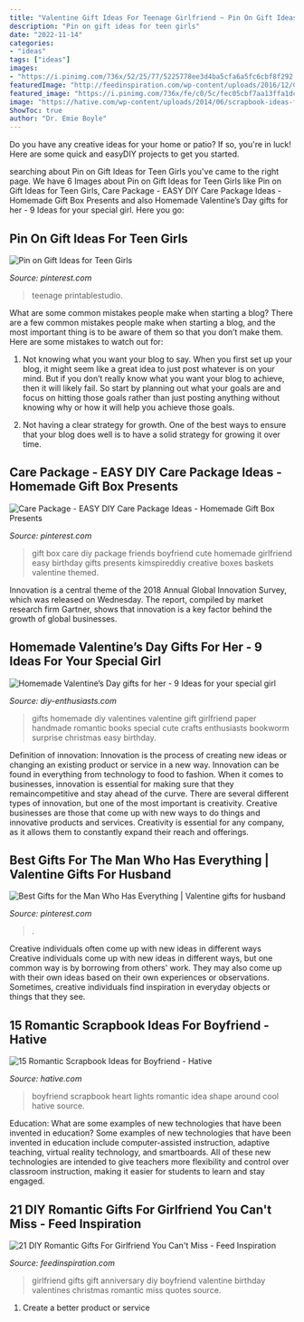 ```yaml
---
title: "Valentine Gift Ideas For Teenage Girlfriend ~ Pin On Gift Ideas For Teen Girls"
description: "Pin on gift ideas for teen girls"
date: "2022-11-14"
categories:
- "ideas"
tags: ["ideas"]
images:
- "https://i.pinimg.com/736x/52/25/77/5225778ee3d4ba5cfa6a5fc6cbf8f292.jpg"
featuredImage: "http://feedinspiration.com/wp-content/uploads/2016/12/Cute-gift-for-your-girlfriend.jpg"
featured_image: "https://i.pinimg.com/736x/fe/c0/5c/fec05cbf7aa13ffa1dc44be6086ee6d4.jpg"
image: "https://hative.com/wp-content/uploads/2014/06/scrapbook-ideas-for-boyfriend/4-scrapbook-ideas-for-boyfriend.jpg"
ShowToc: true
author: "Dr. Emie Boyle"
---
```



Do you have any creative ideas for your home or patio? If so, you're in luck! Here are some quick and easyDIY projects to get you started.

	

		
searching about Pin on Gift Ideas for Teen Girls you've came to the right page. We have 6 Images about Pin on Gift Ideas for Teen Girls like Pin on Gift Ideas for Teen Girls, Care Package - EASY DIY Care Package Ideas - Homemade Gift Box Presents and also Homemade Valentine’s Day gifts for her - 9 Ideas for your special girl. Here you go:
		
    
## Pin On Gift Ideas For Teen Girls

<img loading=lazy src="https://i.pinimg.com/736x/fe/c0/5c/fec05cbf7aa13ffa1dc44be6086ee6d4.jpg" onerror="this.onerror=null;this.src='https://tse4.mm.bing.net/th?id=OIP.3_g6htQMmim7OwJpK8SGzwHaJ3&amp;pid=15.1';" alt="Pin on Gift Ideas for Teen Girls">

_Source: pinterest.com_

>teenage printablestudio. 

	

What are some common mistakes people make when starting a blog?
There are a few common mistakes people make when starting a blog, and the most important thing is to be aware of them so that you don’t make them. Here are some mistakes to watch out for:
1. Not knowing what you want your blog to say. When you first set up your blog, it might seem like a great idea to just post whatever is on your mind. But if you don’t really know what you want your blog to achieve, then it will likely fail. So start by planning out what your goals are and focus on hitting those goals rather than just posting anything without knowing why or how it will help you achieve those goals.

2. Not having a clear strategy for growth. One of the best ways to ensure that your blog does well is to have a solid strategy for growing it over time.

    
## Care Package - EASY DIY Care Package Ideas - Homemade Gift Box Presents

<img loading=lazy src="https://i.pinimg.com/736x/52/25/77/5225778ee3d4ba5cfa6a5fc6cbf8f292.jpg" onerror="this.onerror=null;this.src='https://tse1.mm.bing.net/th?id=OIP.6kI0vWn5H9dUEjh2948XGgHaNM&amp;pid=15.1';" alt="Care Package - EASY DIY Care Package Ideas - Homemade Gift Box Presents">

_Source: pinterest.com_

>gift box care diy package friends boyfriend cute homemade girlfriend easy birthday gifts presents kimspireddiy creative boxes baskets valentine themed. 

	

Innovation is a central theme of the 2018 Annual Global Innovation Survey, which was released on Wednesday. The report, compiled by market research firm Gartner, shows that innovation is a key factor behind the growth of global businesses.

    
## Homemade Valentine’s Day Gifts For Her - 9 Ideas For Your Special Girl

<img loading=lazy src="http://www.diy-enthusiasts.com/wp-content/uploads/2014/01/homemade-valentines-day-gifts-girlfriend-bookworm-books-paper.jpg" onerror="this.onerror=null;this.src='https://tse4.mm.bing.net/th?id=OIP.iuZaYjS-aKy4PQ06q59LxQHaHZ&amp;pid=15.1';" alt="Homemade Valentine’s Day gifts for her - 9 Ideas for your special girl">

_Source: diy-enthusiasts.com_

>gifts homemade diy valentines valentine gift girlfriend paper handmade romantic books special cute crafts enthusiasts bookworm surprise christmas easy birthday. 

	

Definition of innovation:
Innovation is the process of creating new ideas or changing an existing product or service in a new way. Innovation can be found in everything from technology to food to fashion. When it comes to businesses, innovation is essential for making sure that they remaincompetitive and stay ahead of the curve. There are several different types of innovation, but one of the most important is creativity. Creative businesses are those that come up with new ways to do things and innovative products and services. Creativity is essential for any company, as it allows them to constantly expand their reach and offerings.

    
## Best Gifts For The Man Who Has Everything | Valentine Gifts For Husband

<img loading=lazy src="https://i.pinimg.com/736x/4b/0a/24/4b0a246897c8dd48408bb8d2a5465745.jpg" onerror="this.onerror=null;this.src='https://tse2.mm.bing.net/th?id=OIP.M7tPgdt08Oxmkv5YMHErcQHaLH&amp;pid=15.1';" alt="Best Gifts for the Man Who Has Everything | Valentine gifts for husband">

_Source: pinterest.com_

>. 

	

Creative individuals often come up with new ideas in different ways
Creative individuals come up with new ideas in different ways, but one common way is by borrowing from others' work. They may also come up with their own ideas based on their own experiences or observations. Sometimes, creative individuals find inspiration in everyday objects or things that they see.

    
## 15 Romantic Scrapbook Ideas For Boyfriend - Hative

<img loading=lazy src="https://hative.com/wp-content/uploads/2014/06/scrapbook-ideas-for-boyfriend/4-scrapbook-ideas-for-boyfriend.jpg" onerror="this.onerror=null;this.src='https://tse1.mm.bing.net/th?id=OIP.dG64a9go7AdZRZwa_bpnJgHaHa&amp;pid=15.1';" alt="15 Romantic Scrapbook Ideas for Boyfriend - Hative">

_Source: hative.com_

>boyfriend scrapbook heart lights romantic idea shape around cool hative source. 

	

Education: What are some examples of new technologies that have been invented in education?
Some examples of new technologies that have been invented in education include computer-assisted instruction, adaptive teaching, virtual reality technology, and smartboards. All of these new technologies are intended to give teachers more flexibility and control over classroom instruction, making it easier for students to learn and stay engaged.

    
## 21 DIY Romantic Gifts For Girlfriend You Can&#039;t Miss - Feed Inspiration

<img loading=lazy src="http://feedinspiration.com/wp-content/uploads/2016/12/Cute-gift-for-your-girlfriend.jpg" onerror="this.onerror=null;this.src='https://tse2.mm.bing.net/th?id=OIP.wW1eWAxGdAbh8rd5HNcUZwHaJ4&amp;pid=15.1';" alt="21 DIY Romantic Gifts For Girlfriend You Can&#039;t Miss - Feed Inspiration">

_Source: feedinspiration.com_

>girlfriend gifts gift anniversary diy boyfriend valentine birthday valentines christmas romantic miss quotes source. 

	

1. Create a better product or service 

